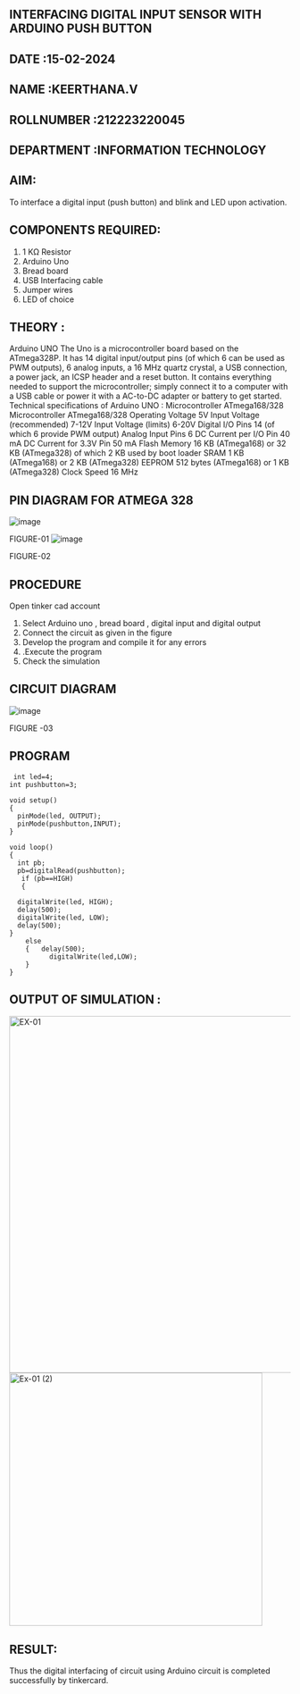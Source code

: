 ## INTERFACING DIGITAL INPUT SENSOR WITH ARDUINO PUSH BUTTON
## DATE :15-02-2024
## NAME :KEERTHANA.V																		             
## ROLLNUMBER :212223220045
## DEPARTMENT :INFORMATION TECHNOLOGY


## AIM:
To interface a digital input (push button) and blink and LED upon activation.
## COMPONENTS REQUIRED:
1.	1 KΩ Resistor 
2.	Arduino Uno 
3.	Bread board 
4.	USB Interfacing cable 
5.	Jumper wires 
6.	LED of choice 
## THEORY :
Arduino UNO
 	  The Uno is a microcontroller board based on the ATmega328P. It has 14 digital input/output pins (of which 6 can be used as PWM outputs), 6 analog inputs, a 16 MHz quartz crystal, a USB connection, a power jack, an ICSP header and a reset button. It contains everything needed to support the microcontroller; simply connect it to a computer with a USB cable or power it with a AC-to-DC adapter or battery to get started.
	Technical specifications of Arduino UNO :
Microcontroller	ATmega168/328
Microcontroller	ATmega168/328
Operating Voltage	5V
Input Voltage (recommended)	7-12V
Input Voltage (limits)	6-20V
Digital I/O Pins	14 (of which 6 provide PWM output)
Analog Input Pins	6
DC Current per I/O Pin	40 mA
DC Current for 3.3V Pin	50 mA
Flash Memory	16 KB (ATmega168) or 32 KB (ATmega328) of which 2 KB used by boot loader
SRAM	1 KB (ATmega168) or 2 KB (ATmega328)
EEPROM	512 bytes (ATmega168) or 1 KB (ATmega328)
Clock Speed	16 MHz
## PIN DIAGRAM FOR ATMEGA 328
 
![image](https://user-images.githubusercontent.com/36288975/163530394-115baee4-7ed1-49fe-9cce-d7b625e11e85.png)

FIGURE-01
![image](https://user-images.githubusercontent.com/36288975/163530431-4d390e98-0942-42d8-95b8-f57d348e6ad8.png)

FIGURE-02
## PROCEDURE 
 Open tinker cad account 
1.	Select Arduino uno , bread board , digital input and digital output 
2.	Connect the circuit as given in the figure 
3.	Develop the program and compile it for any errors 
4.	 .Execute the program 
5.	Check the simulation 



## CIRCUIT DIAGRAM 


![image](https://user-images.githubusercontent.com/36288975/163530437-87a0afbd-b3c9-44ad-b907-5de63486fb9d.png)



FIGURE -03




## PROGRAM 
```
 int led=4;
int pushbutton=3;

void setup()
{
  pinMode(led, OUTPUT);
  pinMode(pushbutton,INPUT);
}

void loop()
{
  int pb;
  pb=digitalRead(pushbutton);
   if (pb==HIGH)
   {
    
  digitalWrite(led, HIGH);
  delay(500); 
  digitalWrite(led, LOW);
  delay(500); 
}
    else
    {   delay(500);
          digitalWrite(led,LOW);
    }
}
```
## OUTPUT OF SIMULATION :

<img width="639" alt="EX-01" src="https://github.com/Keerthana-VJ/-INTERFACING-DIGITAL-INPUT-SENSOR-WITH-ARDUINO-PUSH-BUTTON-/assets/149347704/f97a57ce-a241-448a-8c18-4cd34893a4b5">
<img width="453" alt="Ex-01 (2)" src="https://github.com/Keerthana-VJ/-INTERFACING-DIGITAL-INPUT-SENSOR-WITH-ARDUINO-PUSH-BUTTON-/assets/149347704/35807c76-8c2c-4329-9c3a-259cc1d3481c">

## RESULT:
Thus the digital interfacing of circuit using Arduino circuit is completed successfully by tinkercard.


